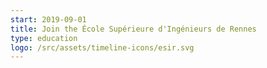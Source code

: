```yaml
---
start: 2019-09-01
title: Join the École Supérieure d'Ingénieurs de Rennes
type: education
logo: /src/assets/timeline-icons/esir.svg
---
```

